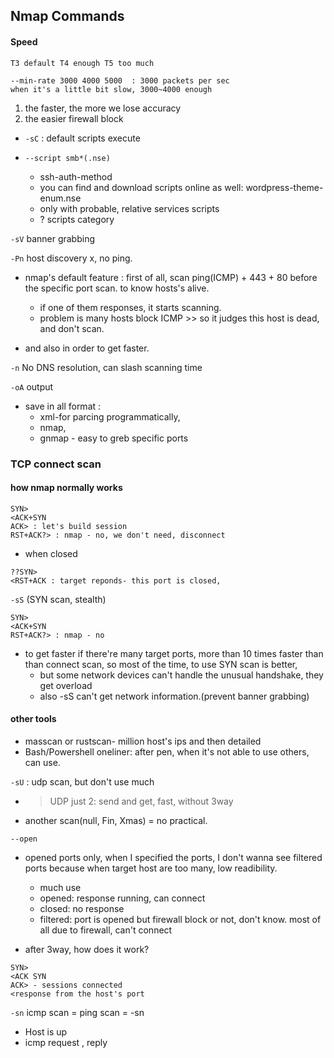 ## Nmap Commands

#### Speed
```
T3 default T4 enough T5 too much 
```
```
--min-rate 3000 4000 5000  : 3000 packets per sec
when it's a little bit slow, 3000~4000 enough
```
1. the faster, the more we lose accuracy
2. the easier firewall block


- `-sC` : default scripts execute

- `--script smb*(.nse)`
    - ssh-auth-method
    - you can find and download scripts online as well: wordpress-theme-enum.nse
    - only with probable, relative services scripts
    - ? scripts category

`-sV`
banner grabbing 

`-Pn`
host discovery x, no ping. 
- nmap's default feature :  first of all, scan ping(ICMP) + 443 + 80 before the specific port scan. to know hosts's alive.
    - if one of them responses, it starts scanning.
    - problem is many hosts block ICMP >> so it judges this host is dead, and don't scan.

- and also in order to get faster.


`-n`
No DNS resolution, can slash scanning time


`-oA` 
output
- save in all format : 
    - xml-for parcing programmatically, 
    - nmap, 
    - gnmap - easy to greb specific ports


### TCP connect scan 
#### how nmap normally works
```
SYN>
<ACK+SYN
ACK> : let's build session
RST+ACK?> : nmap - no, we don't need, disconnect 
```

- when closed
```
??SYN>
<RST+ACK : target reponds- this port is closed, 
```


`-sS` (SYN scan, stealth)
```
SYN>
<ACK+SYN
RST+ACK?> : nmap - no 
```

- to get faster if there're many target ports, more than 10 times faster than than connect scan, so most of the time, to use SYN scan is better, 
    - but some network devices can't handle the unusual handshake, they get overload
    - also -sS can't get network information.(prevent banner grabbing)


#### other tools
- masscan or rustscan- million host's ips and then detailed 
- Bash/Powershell oneliner: after pen, when it's not able to use others, can use. 



`-sU` : udp scan, but don't use much 
- > UDP just 2: send and get, fast, without 3way 


- another scan(null, Fin, Xmas) = no practical. 


`--open`
- opened ports only, when I specified the ports, I don't wanna see filtered ports because when target host are too many, low readibility.
    - much use
    - opened: response running, can connect 
    - closed: no response
    - filtered: port is opened but firewall block or not, don't know. most of all due to firewall, can't connect 


- after 3way, how does it work?
```
SYN>
<ACK SYN
ACK> - sessions connected
<response from the host's port 
```



`-sn`
icmp scan = ping scan = -sn
- Host is up 
- icmp request , reply 

